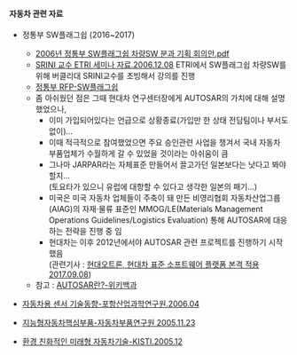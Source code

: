 #### 자동차 관련 자료

- 정통부 SW플래그쉽 (2016~2017)
  - [2006년 정통부 SW플래그쉽 차량SW 분과 기획 회의안.pdf](./SW플래그쉽차량SW분과기획회의안_20061128.pdf)
  - [SRINI 교수 ETRI 세미나 자료.2006.12.08](./latest_dsn_srini_dec06.pdf)
    ETRI에서 SW플래그쉽 차량SW를 위해 버클리대 SRINI교수를 초빙해서 강의를 진행
  - [정통부 RFP-SW플래그쉽](./인터넷공시용RFP(SWflagship).pdf)
  - 좀 아쉬웠던 점은 그때 현대차 연구센터장에게 AUTOSAR의 가치에 대해 설명했었으나,   
    - 이미 가입되어있다는 언급으로 상황종료(가입만 한 상태 전담팀이나 부서도 없이)...  
    - 이때 적극적으로 참여했었으면 주요 승인관련 사업을 챙겨서 국내 자동차 부품업체가 수월하게 갈 수 있었을 것이라는 아쉬움이 큼   
    - 그나마 JARPAR라는 자체표준 만들어서 끌고가던 일본보다는 낫다고 봐야 할지...   
      (토요타가 있으니 유럽에 대항할 수 있다고 생각한 일본의 패기...)    
    - 미국은 미국 자동차 업체들이 주축이 돼 만든 비영리협회 자동차산업그룹(AIAG)의 자재·물류 표준인 MMOG/LE(Materials Management Operations Guidelines/Logistics Evaluation) 통해 AUTOSAR에 대응하는 전략을 진행 중 임  
    - 현대차는 이후 2012년에서야 AUTOSAR 관련 프로젝트를 진행하기 시작했음  
      (관련기사 : [현대오트론, 현대차 표준 소프트웨어 플랫폼 본격 적용 2017.09.08](http://it.chosun.com/site/data/html_dir/2015/08/13/2015081385006.html))  
  - 참고 : [AUTOSAR란?-위키백과](https://ko.wikipedia.org/wiki/AUTOSAR)

- [자동차용 센서 기술동향-포항산업과학연구원.2006.04](./자동차용%20센서%20기술동향-포항산업과학연구원.2006.04.pdf)  
- [지능형자동차핵심부품-자동차부품연구원 2005.11.23](./지능형자동차핵심부품-자동차부품연구원%202005.11.23.pdf)  
- [환경 친화적인 미래형 자동차기술-KISTI.2005.12](./환경%20친화적인%20미래형%20자동차기술-KISTI.2005.12.pdf)  
